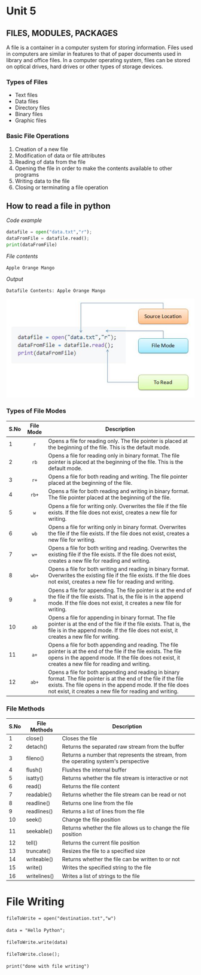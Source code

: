 # Unit 5
## FILES, MODULES, PACKAGES

A file is a container in a computer system for storing information. Files used in computers are similar in features to that of paper documents used in library and office files. In a computer operating system, files can be stored on optical drives, hard drives or other types of storage devices.

### Types of Files

* Text files
* Data files
* Directory files
* Binary files
* Graphic files

### Basic File Operations

1. Creation of a new file
2. Modification of data or file attributes
3. Reading of data from the file
4. Opening the file in order to make the contents available to other programs
5. Writing data to the file
6. Closing or terminating a file operation

## How to read a file in python
*Code example*
```python
datafile = open("data.txt","r");
dataFromFile = datafile.read();
print(dataFromFile)
```
*File contents*
```file
Apple Orange Mango
```
*Output*
```console
Datafile Contents: Apple Orange Mango
```

![](/img/fileintro.JPG)

### Types of File Modes

| S.No | File Mode | Description |
|--- |:---:|--- |
| 1 | `r` | Opens a file for reading only. The file pointer is placed at the beginning of the file. This is the default mode. |
| 2 | `rb` | Opens a file for reading only in binary format. The file pointer is placed at the beginning of the file. This is the default mode. |
| 3 | `r+` | Opens a file for both reading and writing. The file pointer placed at the beginning of the file. |
|4|`rb+`|Opens a file for both reading and writing in binary format. The file pointer placed at the beginning of the file.|
|5|`w`|Opens a file for writing only. Overwrites the file if the file exists. If the file does not exist, creates a new file for writing.|
|6|`wb`|Opens a file for writing only in binary format. Overwrites the file if the file exists. If the file does not exist, creates a new file for writing.|
|7|`w+`|Opens a file for both writing and reading. Overwrites the existing file if the file exists. If the file does not exist, creates a new file for reading and writing.|
|8|`wb+`|Opens a file for both writing and reading in binary format. Overwrites the existing file if the file exists. If the file does not exist, creates a new file for reading and writing.|
|9|`a`|Opens a file for appending. The file pointer is at the end of the file if the file exists. That is, the file is in the append mode. If the file does not exist, it creates a new file for writing.|
|10|`ab`|Opens a file for appending in binary format. The file pointer is at the end of the file if the file exists. That is, the file is in the append mode. If the file does not exist, it creates a new file for writing.|
|11|`a+`|Opens a file for both appending and reading. The file pointer is at the end of the file if the file exists. The file opens in the append mode. If the file does not exist, it creates a new file for reading and writing.|
|12|`ab+`|Opens a file for both appending and reading in binary format. The file pointer is at the end of the file if the file exists. The file opens in the append mode. If the file does not exist, it creates a new file for reading and writing.|

### File Methods
|S.No|File Methods|Description|
|----|------------|-----------|
|1   |close()	 |Closes the file|
|2   |detach()	 |Returns the separated raw stream from the buffer|
|3   |fileno()	 |Returns a number that represents the stream, from the operating system's perspective|
|4   |flush()	 |Flushes the internal buffer|
|5   |isatty()	 |Returns whether the file stream is interactive or not|
|6   |read()	     |Returns the file content|
|7   |readable()	 |Returns whether the file stream can be read or not|
|8   |readline()	 |Returns one line from the file|
|9   |readlines() |Returns a list of lines from the file|
|10  |seek()	     |Change the file position|
|11  |seekable()	 |Returns whether the file allows us to change the file position|
|12  |tell()	     |Returns the current file position|
|13  |truncate()	 |Resizes the file to a specified size|
|14  |writeable() |Returns whether the file can be written to or not|
|15  |write()	 |Writes the specified string to the file|
|16  |writelines()|Writes a list of strings to the file|

# File Writing

    fileToWrite = open("destination.txt","w")
    
    data = "Hello Python";
    
    fileToWrite.write(data)
    
    fileToWrite.close();
    
    print("done with file writing")

<!--stackedit_data:
eyJoaXN0b3J5IjpbLTE1NzMxNTEzOTUsLTQxODk4MDA5Ml19
-->